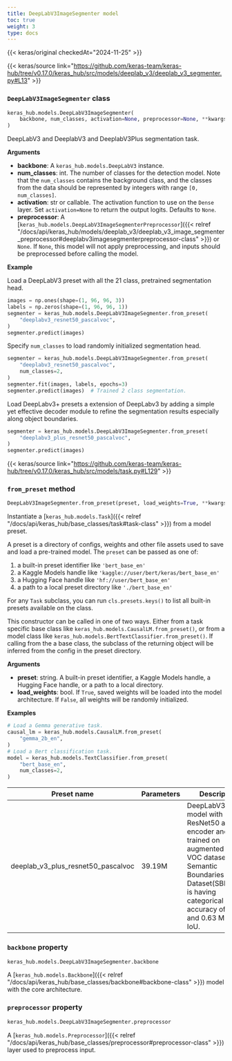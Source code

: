 ```yaml
---
title: DeepLabV3ImageSegmenter model
toc: true
weight: 3
type: docs
---
```


{{< keras/original checkedAt="2024-11-25" >}}

{{< keras/source link="https://github.com/keras-team/keras-hub/tree/v0.17.0/keras_hub/src/models/deeplab_v3/deeplab_v3_segmenter.py#L13" >}}

### `DeepLabV3ImageSegmenter` class

```python
keras_hub.models.DeepLabV3ImageSegmenter(
    backbone, num_classes, activation=None, preprocessor=None, **kwargs
)
```

DeepLabV3 and DeeplabV3 and DeeplabV3Plus segmentation task.

**Arguments**

- **backbone**: A `keras_hub.models.DeepLabV3` instance.
- **num_classes**: int. The number of classes for the detection model. Note
  that the `num_classes` contains the background class, and the
  classes from the data should be represented by integers with range
  `[0, num_classes]`.
- **activation**: str or callable. The activation function to use on
  the `Dense` layer. Set `activation=None` to return the output
  logits. Defaults to `None`.
- **preprocessor**: A [`keras_hub.models.DeepLabV3ImageSegmenterPreprocessor`]({{< relref "/docs/api/keras_hub/models/deeplab_v3/deeplab_v3_image_segmenter_preprocessor#deeplabv3imagesegmenterpreprocessor-class" >}})
  or `None`. If `None`, this model will not apply preprocessing, and
  inputs should be preprocessed before calling the model.

**Example**

Load a DeepLabV3 preset with all the 21 class, pretrained segmentation head.

```python
images = np.ones(shape=(1, 96, 96, 3))
labels = np.zeros(shape=(1, 96, 96, 1))
segmenter = keras_hub.models.DeepLabV3ImageSegmenter.from_preset(
    "deeplabv3_resnet50_pascalvoc",
)
segmenter.predict(images)
```

Specify `num_classes` to load randomly initialized segmentation head.

```python
segmenter = keras_hub.models.DeepLabV3ImageSegmenter.from_preset(
    "deeplabv3_resnet50_pascalvoc",
    num_classes=2,
)
segmenter.fit(images, labels, epochs=3)
segmenter.predict(images)  # Trained 2 class segmentation.
```

Load DeepLabv3+ presets a extension of DeepLabv3 by adding a simple yet
effective decoder module to refine the segmentation results especially
along object boundaries.

```python
segmenter = keras_hub.models.DeepLabV3ImageSegmenter.from_preset(
    "deeplabv3_plus_resnet50_pascalvoc",
)
segmenter.predict(images)
```

{{< keras/source link="https://github.com/keras-team/keras-hub/tree/v0.17.0/keras_hub/src/models/task.py#L129" >}}

### `from_preset` method

```python
DeepLabV3ImageSegmenter.from_preset(preset, load_weights=True, **kwargs)
```

Instantiate a [`keras_hub.models.Task`]({{< relref "/docs/api/keras_hub/base_classes/task#task-class" >}}) from a model preset.

A preset is a directory of configs, weights and other file assets used
to save and load a pre-trained model. The `preset` can be passed as
one of:

1. a built-in preset identifier like `'bert_base_en'`
2. a Kaggle Models handle like `'kaggle://user/bert/keras/bert_base_en'`
3. a Hugging Face handle like `'hf://user/bert_base_en'`
4. a path to a local preset directory like `'./bert_base_en'`

For any `Task` subclass, you can run `cls.presets.keys()` to list all
built-in presets available on the class.

This constructor can be called in one of two ways. Either from a task
specific base class like `keras_hub.models.CausalLM.from_preset()`, or
from a model class like `keras_hub.models.BertTextClassifier.from_preset()`.
If calling from the a base class, the subclass of the returning object
will be inferred from the config in the preset directory.

**Arguments**

- **preset**: string. A built-in preset identifier, a Kaggle Models
  handle, a Hugging Face handle, or a path to a local directory.
- **load_weights**: bool. If `True`, saved weights will be loaded into
  the model architecture. If `False`, all weights will be
  randomly initialized.

**Examples**

```python
# Load a Gemma generative task.
causal_lm = keras_hub.models.CausalLM.from_preset(
    "gemma_2b_en",
)
# Load a Bert classification task.
model = keras_hub.models.TextClassifier.from_preset(
    "bert_base_en",
    num_classes=2,
)
```

| Preset name                        | Parameters | Description                                                                                                                                                                                     |
| ---------------------------------- | ---------- | ----------------------------------------------------------------------------------------------------------------------------------------------------------------------------------------------- |
| deeplab_v3_plus_resnet50_pascalvoc | 39.19M     | DeepLabV3+ model with ResNet50 as image encoder and trained on augmented Pascal VOC dataset by Semantic Boundaries Dataset(SBD)which is having categorical accuracy of 90.01 and 0.63 Mean IoU. |

### `backbone` property

```python
keras_hub.models.DeepLabV3ImageSegmenter.backbone
```

A [`keras_hub.models.Backbone`]({{< relref "/docs/api/keras_hub/base_classes/backbone#backbone-class" >}}) model with the core architecture.

### `preprocessor` property

```python
keras_hub.models.DeepLabV3ImageSegmenter.preprocessor
```

A [`keras_hub.models.Preprocessor`]({{< relref "/docs/api/keras_hub/base_classes/preprocessor#preprocessor-class" >}}) layer used to preprocess input.

